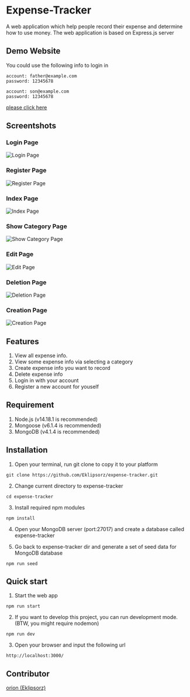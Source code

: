 # Expense-Tracker
A web application which help people record their expense and determine how to use money. The web application is based on Express.js server

## Demo Website
You could use the following info to login in
```
account: father@example.com
password: 12345678

account: son@example.com
password: 12345678
```
[please click here](https://limitless-taiga-88318.herokuapp.com/users/login)

## Screentshots
### Login Page
![Login Page](https://res.cloudinary.com/dqfxgtyoi/image/upload/v1641627481/github/expense-tracker/loginPage_qwygkd.png)
### Register Page
![Register Page](https://res.cloudinary.com/dqfxgtyoi/image/upload/v1641627491/github/expense-tracker/registerPage_masehf.png)
### Index Page
![Index Page](https://res.cloudinary.com/dqfxgtyoi/image/upload/v1641627474/github/expense-tracker/indexPage_xi8qku.png)
### Show Category Page
![Show Category Page](https://res.cloudinary.com/dqfxgtyoi/image/upload/v1641627475/github/expense-tracker/viewPage_wykqjp.png)
### Edit Page
![Edit Page](https://res.cloudinary.com/dqfxgtyoi/image/upload/v1641627473/github/expense-tracker/editPage_q0qqao.png)
### Deletion Page
![Deletion Page](https://res.cloudinary.com/dqfxgtyoi/image/upload/v1641627476/github/expense-tracker/deletePage_qamysn.png)
### Creation Page
![Creation Page](https://res.cloudinary.com/dqfxgtyoi/image/upload/v1641627475/github/expense-tracker/createPage_btoadl.png)

## Features
1. View all expense info.
2. View some expense info via selecting a category
3. Create expense info you want to record
5. Delete expense info
6. Login in with your account
7. Register a new account for youself

## Requirement
1. Node.js (v14.18.1 is recommended)
2. Mongoose (v6.1.4 is recommended)
3. MongoDB (v4.1.4 is recommended)


## Installation
1.  Open your terminal, run git clone to copy it to your platform
```
git clone https://github.com/Eklipsorz/expense-tracker.git
```

2. Change current directory to expense-tracker
```
cd expense-tracker
```

3. Install required npm modules
```
npm install
```

4. Open your MongoDB server (port:27017) and create a database called expense-tracker


5. Go back to expense-tracker dir and generate a set of seed data for MongoDB database 
```
npm run seed
```

## Quick start
1. Start the web app
```
npm run start
```

2. If you want to develop this project, you can run development mode. (BTW, you might require nodemon)
```
npm run dev
```

3. Open your browser and input the following url

```
http://localhost:3000/
```

## Contributor
[orion (Eklipsorz)](https://github.com/Eklipsorz)